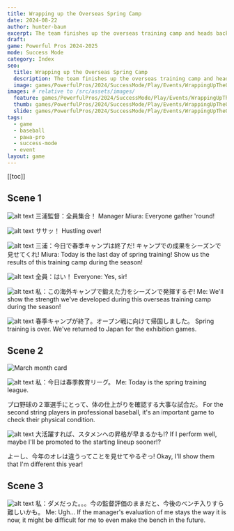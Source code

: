 ```yaml
---
title: Wrapping up the Overseas Spring Camp
date: 2024-08-22
author: hunter-baun
excerpt: The team finishes up the overseas training camp and heads back to Japan for exhibition games
draft: 
game: Powerful Pros 2024-2025
mode: Success Mode
category: Index
seo:
  title: Wrapping up the Overseas Spring Camp
  description: The team finishes up the overseas training camp and heads back to Japan for exhibition games
  image: games/PowerfulPros/2024/SuccessMode/Play/Events/WrappingUpTheOverseasCamp/2.png
images: # relative to /src/assets/images/
  feature: games/PowerfulPros/2024/SuccessMode/Play/Events/WrappingUpTheOverseasCamp/2.png
  thumb: games/PowerfulPros/2024/SuccessMode/Play/Events/WrappingUpTheOverseasCamp/2.png
  slide: games/PowerfulPros/2024/SuccessMode/Play/Events/WrappingUpTheOverseasCamp/2.png
tags:
  - game
  - baseball
  - pawa-pro
  - success-mode
  - event
layout: game
---
```

[[toc]]
<article class="prose max-w-xl lg:max-w-4xl lg:prose-lg">

## Scene 1

![alt text](/assets/images/games/PowerfulPros/2024/SuccessMode/Play/Events/WrappingUpTheOverseasCamp/1.png)
三浦監督：全員集合！
Manager Miura: Everyone gather 'round!

![alt text](/assets/images/games/PowerfulPros/2024/SuccessMode/Play/Events/WrappingUpTheOverseasCamp/2.png)
ササッ！
Hustling over!

![alt text](/assets/images/games/PowerfulPros/2024/SuccessMode/Play/Events/WrappingUpTheOverseasCamp/3.png)
三浦：今日で春季キャンプは終了だ!
キャンプでの成果をシーズンで見せてくれ!
Miura: Today is the last day of spring training!
Show us the results of this training camp during the season!

![alt text](/assets/images/games/PowerfulPros/2024/SuccessMode/Play/Events/WrappingUpTheOverseasCamp/4.png)
全員：はい！
Everyone: Yes, sir!

![alt text](/assets/images/games/PowerfulPros/2024/SuccessMode/Play/Events/WrappingUpTheOverseasCamp/5.png)
私：この海外キャンプで鍛えた力をシーズンで発揮するぞ!
Me: We'll show the strength we've developed during this overseas training camp during the season!

![alt text](/assets/images/games/PowerfulPros/2024/SuccessMode/Play/Events/WrappingUpTheOverseasCamp/6.png)
春季キャンプが終了。オープン戦に向けて帰国しました。
Spring training is over. We've returned to Japan for the exhibition games.

## Scene 2
![March month card](/assets/images/games/PowerfulPros/2024/SuccessMode/march-month-card.png)

![alt text](/assets/images/games/PowerfulPros/2024/SuccessMode/Play/Events/WrappingUpTheOverseasCamp/7.png)
私：今日は春季教育リーグ。
Me: Today is the spring training league.

プロ野球の２軍選手にとって、体の仕上がりを確認する大事な試合だ。
For the second string players in professional baseball, it's an important game to check their physical condition.

![alt text](/assets/images/games/PowerfulPros/2024/SuccessMode/Play/Events/WrappingUpTheOverseasCamp/8.png)
大活躍すれば、スタメンへの昇格が早まるかも!?
If I perform well, maybe I'll be promoted to the starting lineup sooner!?

よーし、今年のオレは違うってことを見せてやるぞっ!
Okay, I'll show them that I'm different this year!

## Scene 3

![alt text](/assets/images/games/PowerfulPros/2024/SuccessMode/Play/Events/WrappingUpTheOverseasCamp/9.png)
私：ダメだった。。。今の監督評価のままだと、今後のべンチ入りすら難しいかも。
Me: Ugh... If the manager's evaluation of me stays the way it is now, it might be difficult for me to even make the bench in the future.

</article>